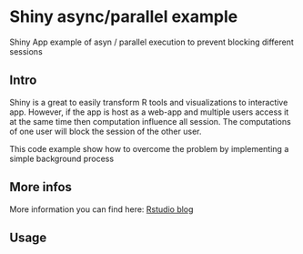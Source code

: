 # Shiny async/parallel example 
Shiny App example of asyn / parallel execution to prevent blocking different sessions

## Intro
Shiny is a great to easily transform R tools and visualizations to interactive app. However, if the app is host as a web-app and multiple users access it at the same time then computation influence all session. The computations of one user will block the session of the other user. 

This code example show how to overcome the problem by implementing a simple background process

## More infos

More information you can find here:
[Rstudio blog](https://blog.rstudio.com/2018/06/26/shiny-1-1-0/)

## Usage




